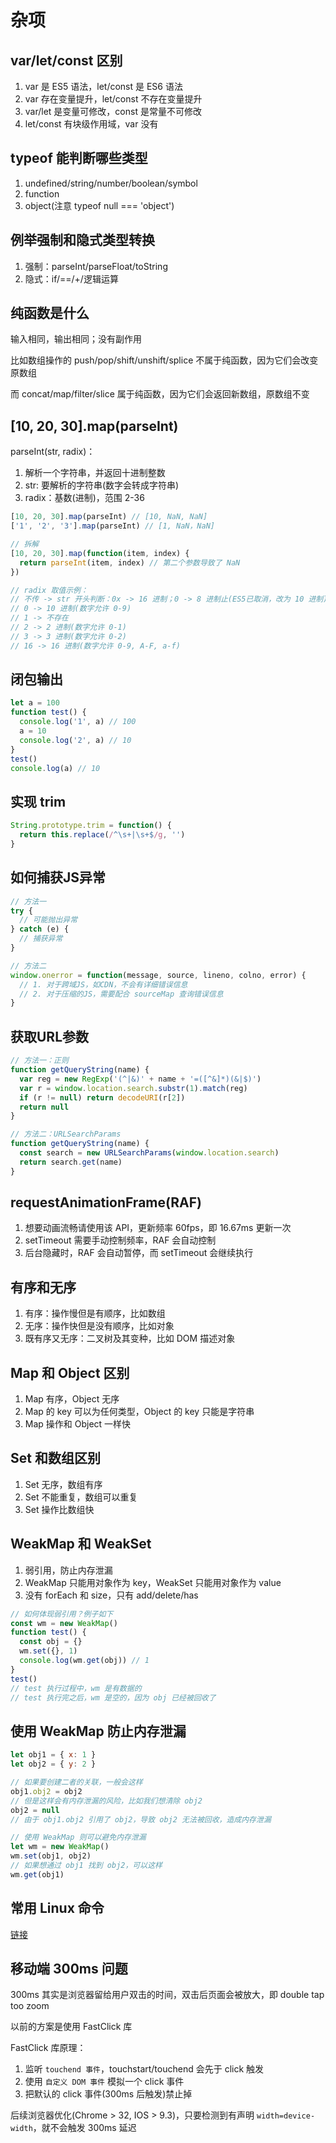 # 杂项

## var/let/const 区别

1. var 是 ES5 语法，let/const 是 ES6 语法
2. var 存在变量提升，let/const 不存在变量提升
3. var/let 是变量可修改，const 是常量不可修改
4. let/const 有块级作用域，var 没有

## typeof 能判断哪些类型

1. undefined/string/number/boolean/symbol
2. function
3. object(注意 typeof null === 'object')

## 例举强制和隐式类型转换

1. 强制：parseInt/parseFloat/toString
2. 隐式：if/==/+/逻辑运算

## 纯函数是什么

输入相同，输出相同；没有副作用

比如数组操作的 push/pop/shift/unshift/splice 不属于纯函数，因为它们会改变原数组

而 concat/map/filter/slice 属于纯函数，因为它们会返回新数组，原数组不变

## [10, 20, 30].map(parseInt)

parseInt(str, radix)：

1. 解析一个字符串，并返回十进制整数
2. str: 要解析的字符串(数字会转成字符串)
3. radix：基数(进制)，范围 2-36

```js
[10, 20, 30].map(parseInt) // [10, NaN, NaN]
['1', '2', '3'].map(parseInt) // [1, NaN，NaN]

// 拆解
[10, 20, 30].map(function(item, index) {
  return parseInt(item, index) // 第二个参数导致了 NaN
})

// radix 取值示例：
// 不传 -> str 开头判断：0x -> 16 进制；0 -> 8 进制止(ES5已取消，改为 10 进制)；其他 -> 10 进制
// 0 -> 10 进制(数字允许 0-9)
// 1 -> 不存在
// 2 -> 2 进制(数字允许 0-1)
// 3 -> 3 进制(数字允许 0-2)
// 16 -> 16 进制(数字允许 0-9, A-F, a-f)
```

## 闭包输出

```js
let a = 100
function test() {
  console.log('1', a) // 100
  a = 10
  console.log('2', a) // 10
}
test()
console.log(a) // 10
```

## 实现 trim

```js
String.prototype.trim = function() {
  return this.replace(/^\s+|\s+$/g, '')
}
```

## 如何捕获JS异常

```js
// 方法一
try {
  // 可能抛出异常
} catch (e) {
  // 捕获异常
}

// 方法二
window.onerror = function(message, source, lineno, colno, error) {
  // 1. 对于跨域JS，如CDN，不会有详细错误信息
  // 2. 对于压缩的JS，需要配合 sourceMap 查询错误信息
}
```

## 获取URL参数

```js
// 方法一：正则
function getQueryString(name) {
  var reg = new RegExp('(^|&)' + name + '=([^&]*)(&|$)')
  var r = window.location.search.substr(1).match(reg)
  if (r != null) return decodeURI(r[2])
  return null
}

// 方法二：URLSearchParams
function getQueryString(name) {
  const search = new URLSearchParams(window.location.search)
  return search.get(name)
}
```

## requestAnimationFrame(RAF)

1. 想要动画流畅请使用该 API，更新频率 60fps，即 16.67ms 更新一次
2. setTimeout 需要手动控制频率，RAF 会自动控制
3. 后台隐藏时，RAF 会自动暂停，而 setTimeout 会继续执行

## 有序和无序

1. 有序：操作慢但是有顺序，比如数组
2. 无序：操作快但是没有顺序，比如对象
3. 既有序又无序：二叉树及其变种，比如 DOM 描述对象

## Map 和 Object 区别

1. Map 有序，Object 无序
2. Map 的 key 可以为任何类型，Object 的 key 只能是字符串
3. Map 操作和 Object 一样快

## Set 和数组区别

1. Set 无序，数组有序
2. Set 不能重复，数组可以重复
3. Set 操作比数组快

## WeakMap 和 WeakSet

1. 弱引用，防止内存泄漏
2. WeakMap 只能用对象作为 key，WeakSet  只能用对象作为 value
3. 没有 forEach 和 size，只有 add/delete/has

```js
// 如何体现弱引用？例子如下
const wm = new WeakMap()
function test() {
  const obj = {}
  wm.set({}, 1)
  console.log(wm.get(obj)) // 1
}
test()
// test 执行过程中，wm 是有数据的
// test 执行完之后，wm 是空的，因为 obj 已经被回收了
```

## 使用 WeakMap 防止内存泄漏

```js
let obj1 = { x: 1 }
let obj2 = { y: 2 }

// 如果要创建二者的关联，一般会这样
obj1.obj2 = obj2
// 但是这样会有内存泄漏的风险，比如我们想清除 obj2
obj2 = null
// 由于 obj1.obj2 引用了 obj2，导致 obj2 无法被回收，造成内存泄漏

// 使用 WeakMap 则可以避免内存泄漏
let wm = new WeakMap()
wm.set(obj1, obj2)
// 如果想通过 obj1 找到 obj2，可以这样
wm.get(obj1)
```

## 常用 Linux 命令

[链接](https://juejin.cn/post/7097493230572273700?searchId=20231221214358EA579256433B7D0B9706)

## 移动端 300ms 问题

300ms 其实是浏览器留给用户双击的时间，双击后页面会被放大，即 double tap too zoom

以前的方案是使用 FastClick 库

FastClick 库原理：

1. 监听 `touchend 事件`，touchstart/touchend 会先于 click 触发
2. 使用 `自定义 DOM 事件` 模拟一个 click 事件
3. 把默认的 click 事件(300ms 后触发)禁止掉

后续浏览器优化(Chrome > 32, IOS > 9.3)，只要检测到有声明 `width=device-width`，就不会触发 300ms 延迟
